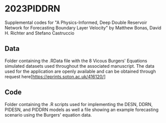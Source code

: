 # 2023PIDDRN
Supplemental codes for "A Physics-Informed, Deep Double Reservoir Network for Forecasting Boundary Layer Velocity" by Matthew Bonas, David H. Richter and Stefano Castruccio

## Data
Folder containing the .RData file with the 8 Vicous Burgers' Equations simulated datasets used throughout the associated manuscript. The data used for the application are openly available and can be obtained through request here[https://eprints.soton.ac.uk/416120/]

## Code
Folder containing the .R scripts used for implementing the DESN, DDRN, PIDESN, and PIDDRN models as well a file showing an example forecasting scenario using the Burgers' equation data. 
